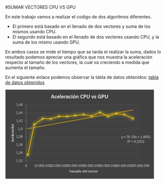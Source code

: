 #SUMAR VECTORES CPU VS GPU

En este trabajo vamos a realizar el codigo de dos algoritmos diferentes.

* El primero está basado en el llenado de dos vectores y suma de los mismos usando CPU.
* El segundo está basado en el llenado de dos vectores usando CPU, y la suma de los mismo usando GPU.

En ambos casos se mide el tiempo que se tarda el realizar la suma, dados lo resultado podemos apreciar una gráfica que nos muestra la aceleración respecto al tamaño de los vectores, la cual va creciendo a medida
que aumenta el tamaño.

En el siguiente enlace podemos observar la tabla de datos obtenidos: 
[tabla de datos obtenidos](https://docs.google.com/spreadsheets/d/1hzlGXc0NErNkQrIFzfnTtUfpj7A26vMDnzPEmBsz6lk/edit#gid=0)

![Aceleracion](https://github.com/anvajaramillo/HPC/blob/master/SUMAR%20VECTORES/aceleracion.PNG)

